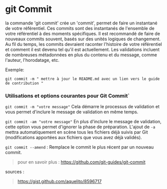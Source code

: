 # git Commit

la commande 'git commit' crée un 'commit', permet de faire un instantané de votre 
référentiel. Ces commits sont des instantanés de l'ensemble de 
votre référentiel à des moments spécifiques. Il est recommandé de faire 
de nouveaux commits souvent, basés sur des unités logiques de 
changement. Au fil du temps, les commits devraient raconter 
l'histoire de votre référentiel et comment 
il est devenu tel qu'il est actuellement. Les validations 
incluent de nombreuses métadonnées en plus du contenu et du 
message, comme l'auteur, l'horodatage, etc.

Exemple:
    
    git commit -m " mettre à jour le README.md avec un lien vers le guide de contribution "

### Utilisations et options courantes pour Git Commit`

`git commit -m "votre message"` Cela démarre le processus de validation et 
vous permet d'inclure le message de validation en même temps.

`git commit -am "votre message"` En plus d'inclure le message de validation, 
cette option vous permet d'ignorer la phase de préparation. L'ajout de `-a` 
mettra automatiquement en scène tous les fichiers déjà suivis par Git 
(modifications apportées aux fichiers que vous avez déjà validés).

`git commit --amend` : Remplace le commit le plus récent par un nouveau commit.

> pour en savoir plus : https://github.com/git-guides/git-commit



sources :
> https://gist.github.com/aquelito/8596717

